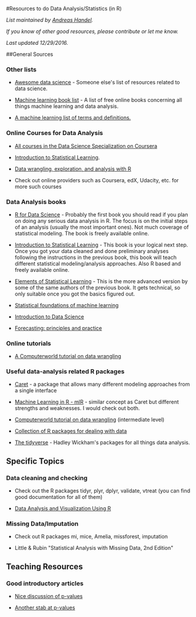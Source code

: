 #Resources to do Data Analysis/Statistics (in R)

*List maintained by [Andreas Handel](http://handelgroup.uga.edu/).*

*If you know of other good resources, please contribute or let me know.*

*Last updated 12/29/2016.*


##General Sources

### Other lists

* [Awesome data science](https://github.com/bulutyazilim/awesome-datascience) - Someone else's list of resources related to data science.

* [Machine learning book list](https://github.com/josephmisiti/awesome-machine-learning/blob/master/books.md) - A list of free online books concerning all things machine learning and data analysis.

* [A machine learning list of terms and definitions.](https://developers.google.com/machine-learning/glossary/)

### Online Courses for Data Analysis

* [All courses in the Data Science Specialization on Coursera](https://www.coursera.org/specializations/jhu-data-science)

* [Introduction to Statistical Learning](https://lagunita.stanford.edu/courses/HumanitiesSciences/StatLearning/Winter2016/about). 

* [Data wrangling, exploration, and analysis with R](http://stat545-ubc.github.io/index.html)

* Check out online providers such as Coursera, edX, Udacity, etc. for more such courses


### Data Analysis books

* [R for Data Science](http://r4ds.had.co.nz/) - Probably the first book you should read if you plan on doing any serious data analysis in R. The focus is on the initial steps of an analysis (usually the most important ones). Not much coverage of statistical modeling. The book is freely available online.

* [Introduction to Statistical Learning](http://www-bcf.usc.edu/~gareth/ISL/) - This book is your logical next step. Once you got your data cleaned and done preliminary analyses following the instructions in the previous book, this book will teach different statistical modeling/analysis approaches. Also R based and freely available online.

* [Elements of Statistical Learning](http://statweb.stanford.edu/~tibs/ElemStatLearn/) - This is the more advanced version by some of the same authors of the previous book. It gets technical, so only suitable once you got the basics figured out.

* [Statistical foundations of machine learning](https://www.otexts.org/book/sfml) 

* [Introduction to Data Science](http://jsresearch.net/index.html)

* [Forecasting: principles and practice](https://www.otexts.org/fpp/)


### Online tutorials

* [A Computerworld tutorial on data wrangling](http://www.computerworld.com/s/article/9243391/4_data_wrangling_tasks_in_R_for_advanced_beginners)


### Useful data-analysis related R packages

* [Caret](http://topepo.github.io/caret/index.html) - a package that allows many different modeling approaches from a single interface

* [Machine Learning in R - mlR](https://github.com/mlr-org/mlr) - similar concept as Caret but different strengths and weaknesses. I would check out both.

-   [Computerworld tutorial on data wrangling](http://www.computerworld.com/s/article/9243391/4\_data\_wrangling\_tasks\_in\_R\_for\_advanced\_beginners)
    (intermediate level)

*  [Collection of R packages for dealing with data](http://www.computerworld.com/article/2921176/business-intelligence/great-r-packages-for-data-import-wrangling-visualization.html)

* [The tidyverse](http://tidyverse.org/) - Hadley Wickham's packages for all things data analysis.



## Specific Topics


### Data cleaning and checking

* Check out the R packages tidyr, plyr, dplyr, validate, vtreat (you can find good documentation for all of them)

* [Data Analysis and Visualization Using R](http://varianceexplained.org/RData/)


### Missing Data/Imputation

* Check out R packages mi, mice, Amelia, missforest, imputation

* Little & Rubin "Statistical Analysis with Missing Data, 2nd Edition"


## Teaching Resources

### Good introductory articles

* [Nice discussion of p-values](http://fivethirtyeight.com/features/not-even-scientists-can-easily-explain-p-values/)

* [Another stab at p-values](http://fivethirtyeight.com/features/statisticians-found-one-thing-they-can-agree-on-its-time-to-stop-misusing-p-values/)




